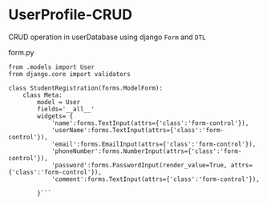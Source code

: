 # UserProfile-CRUD
 CRUD operation in userDatabase using django ``Form`` and ``DTL``
 
form.py
```from django import forms
from .models import User
from django.core import validators

class StudentRegistration(forms.ModelForm):
    class Meta:
        model = User
        fields='__all__'
        widgets= {
            'name':forms.TextInput(attrs={'class':'form-control'}),
            'userName':forms.TextInput(attrs={'class':'form-control'}),
            'email':forms.EmailInput(attrs={'class':'form-control'}),
            'phoneNumber':forms.NumberInput(attrs={'class':'form-control'}),
            'password':forms.PasswordInput(render_value=True, attrs={'class':'form-control'}),
            'comment':forms.TextInput(attrs={'class':'form-control'}),
            
        }```
